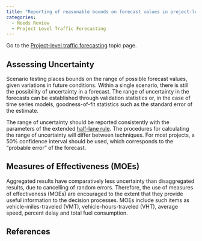 ```yaml
---
title: "Reporting of reasonable bounds on forecast values in project-level traffic forecasting"
categories:
  - Needs Review
  - Project Level Traffic Forecasting
---
```


Go to the [Project-level traffic forecasting](Project_level_traffic_forecasting) topic page.

Assessing Uncertainty
---------------------

Scenario testing places bounds on the range of possible forecast values, given variations in future conditions. Within a single scenario, there is still the possibility of uncertainty in a forecast. The range of uncertainty in the forecasts can be established through validation statistics or, in the case of time series models, goodness-of-fit statistics such as the standard error of the estimate.

The range of uncertainty should be reported consistently with the parameters of the extended [half-lane rule](Half_lane_rule_and_extensions_in_project_level_traffic_forecasting). The procedures for calculating the range of uncertainty will differ between techniques. For most projects, a 50% confidence interval should be used, which corresponds to the “probable error” of the forecast.

Measures of Effectiveness (MOEs)
--------------------------------

Aggregated results have comparatively less uncertainty than disaggregated results, due to cancelling of random errors. Therefore, the use of measures of effectiveness (MOEs) are encouraged to the extent that they provide useful information to the decision processes. MOEs include such items as vehicle-miles-traveled (VMT), vehicle-hours-traveled (VHT), average speed, percent delay and total fuel consumption.

References
----------

